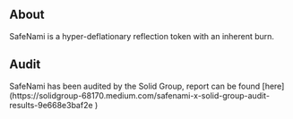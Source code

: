 ## About

<p>SafeNami is a hyper-deflationary reflection token with an inherent burn.</p>

## Audit

<p>SafeNami has been audited by the Solid Group, report can be found [here](https://solidgroup-68170.medium.com/safenami-x-solid-group-audit-results-9e668e3baf2e
)</p>

